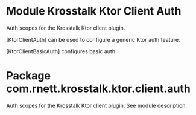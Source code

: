 # Module Krosstalk Ktor Client Auth

Auth scopes for the Krosstalk Ktor client plugin.

[KtorClientAuth] can be used to configure a generic Ktor auth feature.

[KtorClientBasicAuth] configures basic auth.

# Package com.rnett.krosstalk.ktor.client.auth

Auth scopes for the Krosstalk Ktor client plugin. See module description.